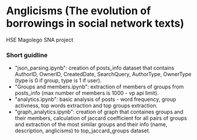 # Anglicisms (The evolution of borrowings in social network texts)
HSE Magolego SNA project

### Short guidline

* "json_parsing.ipynb": creation of posts_info dataset that contains AuthorID, OwnerID, CreatedDate, SearchQuery, AuthorType, OwnerType (type is 0 if group, type is 1 if user).
* "Groups and members.ipynb": extraction of members of groups from posts_info (max number of members is 1000 - vp api limit). 
* "analytics.ipynb": basic analysis of posts - word frequency, group activness, top words extraction and top groups extraction.
* "graph_analytics.ipynb": creation of graph that containes groups and their members, calculation of jaccard coefficient for all pairs of groups and extraction of the most similar groups and their info (name, description, anglicisms) to top_jaccard_groups dataset.


